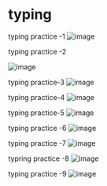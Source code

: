 # typing




typing practice -1
![image](https://github.com/user-attachments/assets/95df6632-7bca-4352-b2a3-6bc34f40d9dd)


typing practice -2

![image](https://github.com/user-attachments/assets/b21f6c33-9b90-4374-a5c8-2311002cada2)


typing practice-3
![image](https://github.com/user-attachments/assets/804d28b5-824d-472c-9874-a8b8e4a55306)

typing practice-4 
![image](https://github.com/user-attachments/assets/55b2237b-8484-4fe4-907a-3f627c58f603)


typing practice-5
![image](https://github.com/user-attachments/assets/d0ed266a-29a7-4472-b1d5-ebe1df6d1b8b)


typing practice -6
![image](https://github.com/user-attachments/assets/1a4c5160-66a3-423e-95aa-1aa8b39f4fbe)


typing practice -7
![image](https://github.com/user-attachments/assets/cd122a01-245f-4262-a96a-2132d0bf509a)


typring practice -8
![image](https://github.com/user-attachments/assets/83a2d294-b7c7-4b58-b453-603427edfe55)


typing practice -9
![image](https://github.com/user-attachments/assets/44990abe-d908-4d3d-aadc-49a13c168f19)

